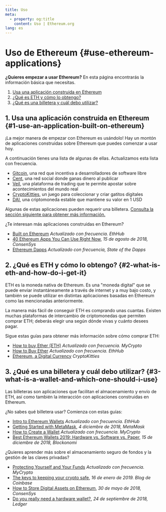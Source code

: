 ```yaml
---
title: Uso
meta:
  - property: og:title
    content: Uso | Ethereum.org
lang: es
---
```


# Uso de Ethereum {#use-ethereum-applications}

<div class="featured">

**¿Quieres empezar a usar Ethereum?** En esta página encontrarás la información básica que necesitas.

1. [Usa una aplicación construida en Ethereum](#1-use-an-application-built-on-ethereum)
2. [¿Qué es ETH y cómo lo obtengo?](#2-what-is-eth-and-how-do-i-get-it)
3. [¿Qué es una billetera y cuál debo utilizar?](#3-what-is-a-wallet-and-which-one-should-i-use)

</div>

## 1. Usa una aplicación construida en Ethereum {#1-use-an-application-built-on-ethereum}

¡La mejor manera de empezar con Ethereum es usándolo! Hay un montón de aplicaciones construidas sobre Ethereum que puedes comenzar a usar hoy.

A continuación tienes una lista de algunas de ellas. Actualizamos esta lista con frecuencia.

- [Gitcoin](https://gitcoin.co), una red que incentiva a desarrolladores de software libre
- [Cent](https://beta.cent.co), una red social donde ganas dinero al publicar
- [Veil](https://app.veil.co), una plataforma de trading que te permite apostar sobre acontecimientos del mundo real
- [CryptoKitties](https://www.cryptokitties.co), un juego para coleccionar y criar gatitos digitales
- [DAI](https://makerdao.com/en/), una criptomoneda estable que mantiene su valor en 1 USD

Algunas de estas aplicaciones pueden requerir una billetera. [Consulta la sección siguiente para obtener más información.](./#3-what-is-a-wallet-and-which-one-should-i-use)

¿Te interesan más aplicaciones construidas en Ethereum?

- [Built on Ethereum](https://docs.ethhub.io/built-on-ethereum/built-on-ethereum/) _Actualizado con frecuencia. EthHub_
- [40 Ethereum Apps You Can Use Right Now](https://media.consensys.net/40-ethereum-apps-you-can-use-right-now-d643333769f7), _15 de agosto de 2018, ConsenSys_
- [Ethereum Dapps](https://www.stateofthedapps.com/rankings/platform/ethereum) _Actualizado con frecuencia, State of the Dapps_

## 2. ¿Qué es ETH y cómo lo obtengo? {#2-what-is-eth-and-how-do-i-get-it}

ETH es la moneda nativa de Ethereum. Es una "moneda digital" que se puede enviar instantáneamente a través de internet y a muy bajo costo, y también se puede utilizar en distintas aplicaciones basadas en Ethereum como las mencionadas anteriormente.

La manera más fácil de conseguir ETH es comprando unas cuantas. Existen muchas plataformas de intercambio de criptomonedas que permiten comprar ETH; deberás elegir una según dónde vivas y cuánto desees pagar.

Sigue estas guías para obtener más información sobre cómo comprar ETH:

- [How to buy Ether (ETH)](https://support.mycrypto.com/how-to/getting-started/how-to-buy-ether-with-usd) _Actualizado con frecuencia. MyCrypto_
- [How to Buy Ether](https://docs.ethhub.io/using-ethereum/how-to-buy-ether/) _Actualizado con frecuencia. EthHub_
- [Ethereum, a Digital Currency](https://www.cryptokitties.co/faq#ethereum-a-digital-currency) _CryptoKitties_

## 3. ¿Qué es una billetera y cuál debo utilizar? {#3-what-is-a-wallet-and-which-one-should-i-use}

Las billeteras son aplicaciones que facilitan el almacenamiento y envío de ETH, así como también la interacción con aplicaciones construidas en Ethereum.

¿No sabes qué billetera usar? Comienza con estas guías:

- [Intro to Ethereum Wallets](https://docs.ethhub.io/using-ethereum/wallets/intro-to-ethereum-wallets/) _Actualizado con frecuencia. EthHub_
- [Getting Started with MetaMask](https://metamask.zendesk.com/hc/en-us/articles/360015489531-Getting-Started-With-MetaMask-Part-1-), _4 diciembre de 2018, MetaMask_
- [How to Create a Wallet](https://support.mycrypto.com/how-to/getting-started/how-to-create-a-wallet) _Actualizado con frecuencia. MyCrypto_
- [Best Ethereum Wallets 2019: Hardware vs. Software vs. Paper](https://blockonomi.com/best-ethereum-wallets/), _15 de diciembre de 2018, Blockonomi_

¿Quieres aprender más sobre el almacenamiento seguro de fondos y la gestión de las claves privadas?

- [Protecting Yourself and Your Funds](https://support.mycrypto.com/staying-safe/protecting-yourself-and-your-funds) _Actualizado con frecuencia. MyCrypto_
- [The keys to keeping your crypto safe](https://blog.coinbase.com/the-keys-to-keeping-your-crypto-safe-96d497cce6cf), _16 de enero de 2019. Blog de Coinbase_
- [How to Store Digital Assets on Ethereum](https://media.consensys.net/how-to-store-digital-assets-on-ethereum-a2bfdcf66bd0), _30 de mayo de 2018, ConsenSys_
- [Do you really need a hardware wallet?](https://medium.com/ledger-on-security-and-blockchain/ledger-101-part-1-do-you-really-need-a-hardware-wallet-7f5abbadd945), _24 de septiembre de 2018, Ledger_

